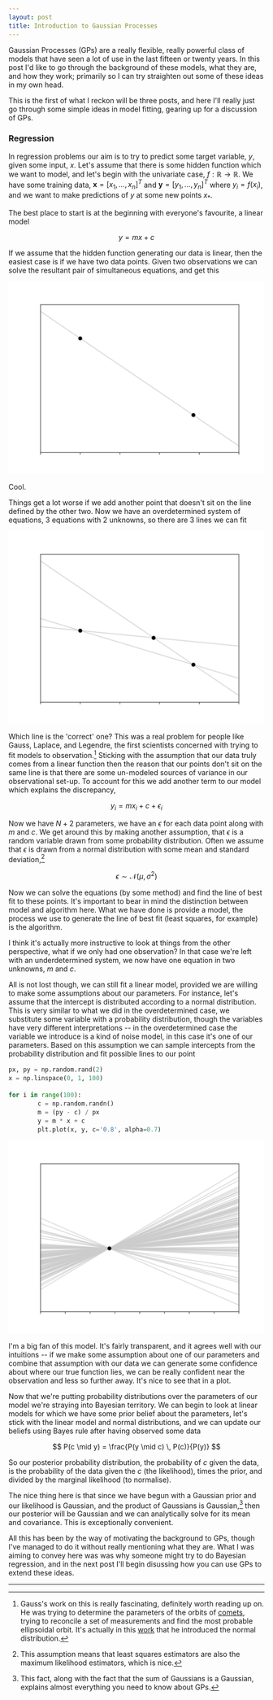 ```yaml
---
layout: post
title: Introduction to Gaussian Processes
---
```



Gaussian Processes (GPs) are a really flexible, really powerful class of models that have seen a lot of use in the last fifteen or twenty years. In this post I'd like to go through the background of these models, what they are, and how they work; primarily so I can try straighten out some of these ideas in my own head.

This is the first of what I reckon will be three posts, and here I'll really just go through some simple ideas in model fitting, gearing up for a discussion of GPs.

### Regression

In regression problems our aim is to try to predict some target variable, $y$, given some input, $x$. Let's assume that there is some hidden function which we want to model, and let's begin with the univariate case, $f: \mathbb{R} \rightarrow \mathbb{R}$. We have some training data, $\mathbf{x} = [x_1,\dots,x_n]^T$ and $\mathbf{y} = [y_1,\dots,y_n]^T$ where $y_i = f(x_i)$, and we want to make predictions of $y$ at some new points $x_*$.

The best place to start is at the beginning with everyone's favourite, a linear model

$$y = mx + c$$

If we assume that the hidden function generating our data is linear, then the easiest case is if we have two data points. Given two observations we can solve the resultant pair of simultaneous equations, and get this

![2pts](/images/gp/2points.png)

Cool.

Things get a lot worse if we add another point that doesn't sit on the line defined by the other two. Now we have an overdetermined system of equations, 3 equations with 2 unknowns, so there are 3 lines we can fit

![3pts](/images/gp/3points.png)

Which line is the 'correct' one? This was a real problem for people like Gauss, Laplace, and Legendre, the first scientists concerned with trying to fit models to observation.[^1] Sticking with the assumption that our data truly comes from a linear function then the reason that our points don't sit on the same line is that there are some un-modeled sources of variance in our observational set-up. To account for this we add another term to our model which explains the discrepancy,

$$
y_i = mx_i + c + \epsilon_i
$$

Now we have $N+2$ parameters, we have an $\epsilon$ for each data point along with $m$ and $c$. We get around this by making another assumption, that $\epsilon$ is a random variable drawn from some probability distribution. Often we assume that $\epsilon$ is drawn from a normal distribution with some mean and standard deviation,[^2]

$$
\epsilon \sim \mathcal{N}(\mu,\, \sigma^2)
$$

Now we can solve the equations (by some method) and find the line of best fit to these points. It's important to bear in mind the distinction between model and algorithm here. What we have done is provide a model, the process we use to generate the line of best fit (least squares, for example) is the algorithm.


 I think it's actually more instructive to look at things from the other perspective, what if we only had one observation? In that case we're left with an underdetermined system, we now have one equation in two unknowns, $m$ and $c$.

All is not lost though, we can still fit a linear model, provided we are willing to make some assumptions about our parameters. For instance, let's assume that the intercept is distributed according to a normal distribution. This is very similar to what we did in the overdetermined case, we substitute some variable with a probability distribution, though the variables have very different interpretations -- in the overdetermined case the variable we introduce is a kind of noise model, in this case it's one of our parameters. Based on this assumption we can sample intercepts from the probability distribution and fit possible lines to our point

```python
px, py = np.random.rand(2)
x = np.linspace(0, 1, 100)

for i in range(100):
        c = np.random.randn()
        m = (py - c) / px
        y = m * x + c
        plt.plot(x, y, c='0.8', alpha=0.7)
```

![1pt](/images/gp/fit_point.png)

I'm a big fan of this model. It's fairly transparent, and it agrees well with our intuitions -- if we make some assumption about one of our parameters and combine that assumption with our data we can generate some confidence about where our true function lies, we can be really confident near the observation and less so further away. It's nice to see that in a plot.

Now that we're putting probability distributions over the parameters of our model we're straying into Bayesian territory. We can begin to look at linear models for which we have some prior belief about the parameters, let's stick with the linear model and normal distributions, and we can update our beliefs using Bayes rule after having observed some data

$$
P(c \mid y) = \frac{P(y \mid c) \, P(c)}{P(y)}
$$

So our posterior probability distribution, the probability of $c$ given the data, is the probability of the data given the $c$ (the likelihood), times the prior, and divided by the marginal likelihood (to normalise).

The nice thing here is that since we have begun with a Gaussian prior and our likelihood is Gaussian, and the product of Gaussians is Gaussian,[^3] then our posterior will be Gaussian and we can analytically solve for its mean and covariance. This is exceptionally convenient.

All this has been by the way of motivating the background to GPs, though I've managed to do it without really mentioning what they are. What I was aiming to convey here was was why someone might try to do Bayesian regression, and in the next post I'll begin disussing how you can use GPs to extend these ideas.


---

[^1]: Gauss's work on this is really fascinating, definitely worth reading up on. He was trying to determine the parameters of the orbits of [comets](https://www.schillerinstitute.org/fid_97-01/982_orbit_ceres.pdf), trying to reconcile a set of measurements and find the most probable ellipsoidal orbit. It's actually in this [work](https://archive.org/details/bub_gb_ORUOAAAAQAAJ) that he introduced the normal distribution.

[^2]: This assumption means that least squares estimators are also the maximum likelihood estimators, which is nice.

[^3]: This fact, along with the fact that the sum of Gaussians is a Gaussian, explains almost everything you need to know about GPs.
